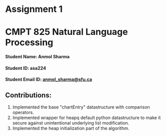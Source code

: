# Assignment 1
# CMPT 825 Natural Language Processing
#### Student Name: Anmol Sharma
#### Student ID: asa224
#### Student Email ID: anmol_sharma@sfu.ca

## Contributions:

1) Implemented the base "chartEntry" datastructure with comparison operators. 
2) Implemented wrapper for heapq default python datastructure to make it secure against unintentional underlying list modification. 
3) Implemented the heap initialization part of the algorithm. 
